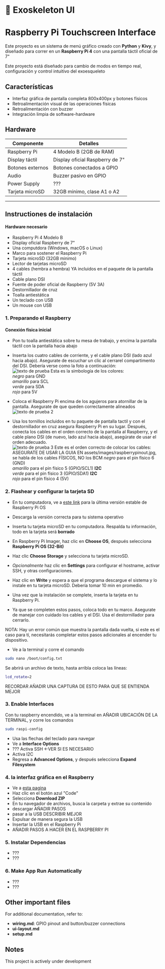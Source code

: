 # 🦾 Exoskeleton UI
# Raspberry Pi Touchscreen Interface

Este proyecto es un sistema de menú gráfico creado con **Python** y **Kivy**, y diseñado para correr en un **Raspberry Pi 4** con una pantalla táctil oficial de 7"

Este proyecto está diseñado para cambio de modos en tiempo real, configuración y control intuitivo del exoesqueleto

## Características

- Interfaz gráfica de pantalla completa 800x400px y botones físicos
- Retroalimentación visual de las operaciones físicas
- Retroalimentación con buzzer
- Integración limpia de software-hardware

## Hardware
| Componente            | Detalles                        |
| ---------------------|----------------------------------|
| Raspberry Pi         | 4 Modelo B (2GB de RAM)          |
| Display táctil       | Display oficial Raspberry de 7"  |
| Botones externos     | Botones conectados a GPIO        |
| Audio                | Buzzer pasivo en GPIO            |
| Power Supply         | ???                              |
| Tarjeta microSD      | 32GB minimo, clase A1 o A2       |
-----------------------------------------------------------

## Instructiones de instalación

#### Hardware necesario
- Raspberry Pi 4 Modelo B
- Display oficial Raspberry de 7"
- Una computdora (Windows, macOS o Linux)
- Marco para sostener el Raspberry Pi
- Tarjeta microSD (32GB minimo)
- Lector de tarjetas microSD
- 4 cables (hembra a hembra) YA incluidos en el paquete de la pantalla táctil
- Cable plano DSI 
- Fuente de poder oficial de Raspberry (5V 3A)
- Destornillador de cruz
- Toalla antiestática
- Un teclado con USB
- Un mouse con USB

### 1.  Preparando el Raspberry

#### Conexión física inicial  

- Pon tu toalla antiestática sobre tu mesa de trabajo, y encima la pantalla táctil con la pantalla hacia abajo
- Inserta los cuatro cables de corriente, y el cable plano DSI (lado azul hacia abajo). Asegurate de escuchar un clic al cerrarel compartimento del DSI. Debería verse como la foto a continuación:  
![texto de prueba](assets/images/touchscreen-connection.jpg)
Esta es la simbología de los colores:  
*negro* para GND  
*amarillo* para SCL  
*verde* para SDA  
*rojo* para 5V  

- Coloca el Raspberry Pi encima de los agujeros para atornillar de la pantalla. Asegurate de que queden correctamente alineados
![texto de prueba 2](assets/images/raspberry-on-top-of-touchscreen.jpg)

- Usa los tornillos incluidos en tu paquete de pantalla tactil y con el destornillador en cruz asegura Raspberry Pi en su lugar. Después, conecta los cables en el orden correcto de la pantalla al Raspberry, y el cable plano DSI (de nuevo, lado azul hacia abajo), asegúrate de usar el orden adecuado.  
![texto de prueba 3](assets/images/raspberry-and-touchscreen-connection.jpg)
Este es el orden correcto de colocar los cables:  
ASEGURATE DE USAR LA GUIA EN assets/images/raspberrypinout.jpg, se habla de los cables FÍSICOS, NO los BCM
*negro* para el pin físico 6 (GND)  
*amarillo* para el pin físico 5 (GPIO/SCL1) **I2C**  
*verde* para el pin físico 3 (GPIO/SDA1) **I2C**  
*rojo* para el pin físico 4 (5V)  

### 2. Flashear y configurar la tarjeta SD
- En tu computadora, ve a [este link](https://www.raspberrypi.com/software/) para la última versión estable de Raspberry Pi OS
- Descarga la versión correcta para tu sistema operativo
- Inserta tu tarjeta microSD en tu computadora. Respalda tu información, todo en la tarjeta será **borrado**
- En Raspberry Pi Imager, haz clic en **Choose OS**, después selecciona **Raspberry Pi OS (32-Bit)**
- Haz clic **Choose Storage** y selecciona tu tarjeta microSD.
- *Opcionalmente* haz clic en **Settings** para configurar el hostname, activar SSH, y otras configuraciones.
- Haz clic en **Write** y espera a que el programa descargue el sistema y lo instale en tu tarjeta microSD. Debería tomar 10 min en promedio.
- Una vez que la instalación se complete, inserta la tarjeta en tu Raspberry Pi.

- Ya que se completen estos pasos, coloca todo en tu marco. Asegurate de manejar con cuidado los cables y el DSI. Usa el destornillador para cerrarlo.

NOTA: Hay un error común que muestra la pantalla dada vuelta, si este es el caso para tí, necesitarás completar estos pasos adicionales al encender tu dispositivo.
- Ve a la terminal y corre el comando
```bash
sudo nano /boot/config.txt
```
Se abrirá un archivo de texto, hasta arribla coloca las líneas:
```bash
lcd_rotate=2
```
RECORDAR AÑADIR UNA CAPTURA DE ESTO PARA QUE SE ENTIENDA MEJOR

### 3. Enable Interfaces
Con tu raspberry encendido, ve a la terminal en AÑADIR UBICACIÓN DE LA TERMINAL, y corre los comandos
```bash
sudo raspi-config
```
- Usa las flechas del teclado para navegar
- Ve a **Interface Options**
- ??? Activa SSH <-VER SI ES NECESARIO
- Activa I2C
- Regresa a **Advanced Options**, y después selecciona **Expand Filesystem**

### 4.  la interfaz gráfica en el Raspberry
- Ve a [esta pagina](https://github.com/TrashBandit9811/Exoskeleton-UI)
- Haz clic en el botón azul "Code"
- Selecciona **Download ZIP**
- En tu navegador de archivos, busca la carpeta y extrae su contenido
- descargar AÑADIR PASOS
- pasar a la USB DESCRIBIR MEJOR
- Expulsar de manera segura la USB
- Insertar la USB en el Raspberry Pi
- AÑADIR PASOS A HACER EN EL RASPBERRY PI

### 5. Instalar Dependencias
- ???
- ???

### 6. Make App Run Automatically
- ???
- ???

## Other important files
For additional documentation, refer to:
- **wiring.md**: GPIO pinout and button/buzzer connections
- **ui-layout.md**
- **setup.md**


## Notes
This project is actively under development
